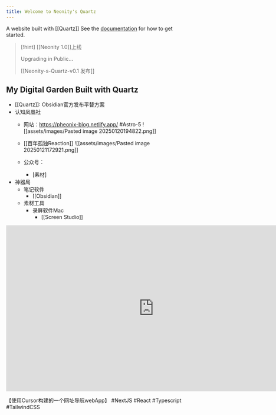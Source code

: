 ```yaml
---
title: Welcome to Neonity's Quartz
---
```

A website built with [[Quartz]]
See the [documentation](https://quartz.jzhao.xyz) for how to get started.

> [!hint] [[Neonity 1.0]]上线
> 
> Upgrading in Public...
> 
> [[Neonity-s-Quartz-v0.1 发布]]

## My Digital Garden Built with Quartz
- [[Quartz]]: Obsidian官方发布平替方案
- 认知凤凰社
	- 网站：https://pheonix-blog.netlify.app/ #Astro-5 
		![[assets/images/Pasted image 20250120194822.png]]
	- [[百年孤独Reaction]]
		![[assets/images/Pasted image 20250121172921.png]]

	- 公众号：
		- [素材]
- 神器局
	- 笔记软件
		- [[Obsidian]]
	- 素材工具
		- 录屏软件Mac
			- [[Screen Studio]]

<iframe 
  width="800"
  height="450"
  src="https://www.bilibili.com/video/BV1vpFNeYEY6/?share_source=copy_web&vd_source=276126e6cf709e1eb2f51fd5f67896e1"
  frameborder="0" 
  allowfullscreen>
</iframe>

【使用Cursor构建的一个网址导航webApp】 #NextJS #React #Typescript #TailwindCSS
